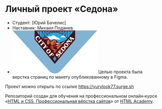 # Личный проект «Седона»

* Студент: [Юрий Бачелис]
* Наставник: Михаил Поданев.
* ![img](img/logo-city.svg)
Целью проекта была верстка страниц по макету опубликованному в Figma.

Проект можно открыть по ссылке https://yurylook77.surge.sh




Репозиторий создан для обучения на профессиональном онлайн‑курсе «[HTML и CSS. Профессиональная вёрстка сайтов](https://htmlacademy.ru/intensive/htmlcss)» от [HTML Academy](https://htmlacademy.ru).
